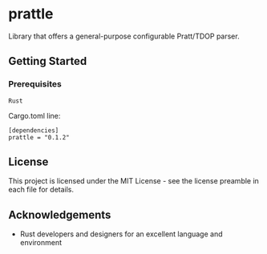 <!---
 README.md - MIT License
  MIT License
  Copyright (c) 2018 Tyler Laing (ZerothLaw)
 
  Permission is hereby granted, free of charge, to any person obtaining a copy
  of this software and associated documentation files (the "Software"), to deal
  in the Software without restriction, including without limitation the rights
  to use, copy, modify, merge, publish, distribute, sublicense, and/or sell
  copies of the Software, and to permit persons to whom the Software is
  furnished to do so, subject to the following conditions:
 
  The above copyright notice and this permission notice shall be included in all
  copies or substantial portions of the Software.
 
  THE SOFTWARE IS PROVIDED "AS IS", WITHOUT WARRANTY OF ANY KIND, EXPRESS OR
  IMPLIED, INCLUDING BUT NOT LIMITED TO THE WARRANTIES OF MERCHANTABILITY,
  FITNESS FOR A PARTICULAR PURPOSE AND NONINFRINGEMENT. IN NO EVENT SHALL THE
  AUTHORS OR COPYRIGHT HOLDERS BE LIABLE FOR ANY CLAIM, DAMAGES OR OTHER
  LIABILITY, WHETHER IN AN ACTION OF CONTRACT, TORT OR OTHERWISE, ARISING FROM,
  OUT OF OR IN CONNECTION WITH THE SOFTWARE OR THE USE OR OTHER DEALINGS IN THE
  SOFTWARE.
-->

# prattle

Library that offers a general-purpose configurable Pratt/TDOP parser. 

## Getting Started

### Prerequisites

```
Rust
```

Cargo.toml line:
````
[dependencies]
prattle = "0.1.2"
````

## License
This project is licensed under the MIT License - see the license preamble in each file for details.

## Acknowledgements
* Rust developers and designers for an excellent language and environment
